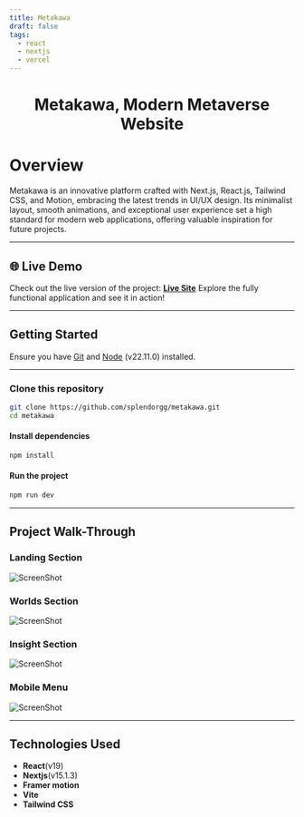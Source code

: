 ```yaml
---
title: Metakawa
draft: false
tags:
  - react
  - nextjs
  - vercel
---
```


<h1 align="center">Metakawa, Modern Metaverse Website</h1>

# Overview
Metakawa is an innovative platform crafted with Next.js, React.js, Tailwind CSS, and Motion, embracing the latest trends in UI/UX design. Its minimalist layout, smooth animations, and exceptional user experience set a high standard for modern web applications, offering valuable inspiration for future projects.

---

## 🌐 Live Demo
Check out the live version of the project: [**Live Site**](https://metakawa.vercel.app/)
Explore the fully functional application and see it in action!

---

## Getting Started
Ensure you have [Git](https://git-scm.com/) and [Node](https://nodejs.org/en) (v22.11.0) installed.

---

### Clone this repository
```bash
git clone https://github.com/splendorgg/metakawa.git
cd metakawa
```

#### Install dependencies
```bash
npm install
```

#### Run the project
```bash
npm run dev
```

---

## Project Walk-Through

### Landing Section
![ScreenShot](/projects/images/metakawa/2.png)

### Worlds Section
![ScreenShot](/projects/images/metakawa/1.png)

### Insight Section
![ScreenShot](/projects/images/metakawa/3.png)

### Mobile Menu
![ScreenShot](/projects/images/metakawa/mobile.png)


---

## Technologies Used
- **React**(v19)
- **Nextjs**(v15.1.3)
- **Framer motion**
- **Vite**
- **Tailwind CSS**